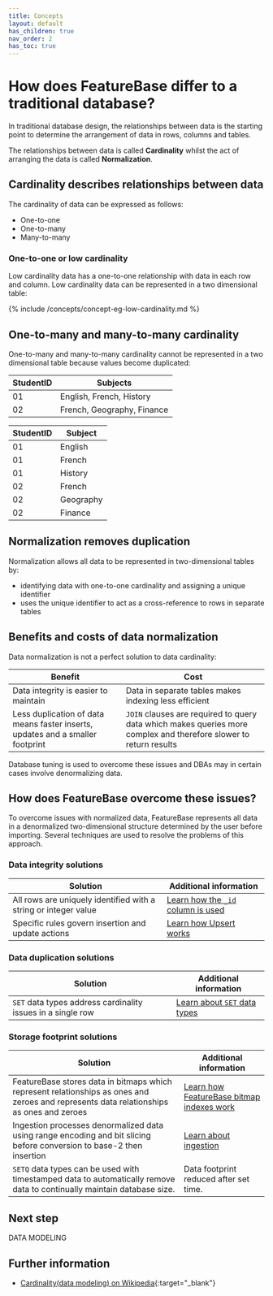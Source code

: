 ```yaml
---
title: Concepts
layout: default
has_children: true
nav_order: 2
has_toc: true
---
```

# How does FeatureBase differ to a traditional database?

In traditional database design, the relationships between data is the starting point to determine the arrangement of data in rows, columns and tables.

The relationships between data is called **Cardinality** whilst the act of arranging the data is called **Normalization**.

## Cardinality describes relationships between data

The cardinality of data can be expressed as follows:

* One-to-one
* One-to-many
* Many-to-many

### One-to-one or low cardinality

Low cardinality data has a one-to-one relationship with data in each row and column. Low cardinality data can be represented in a two dimensional table:

{% include /concepts/concept-eg-low-cardinality.md %}

## One-to-many and many-to-many cardinality

One-to-many and many-to-many cardinality cannot be represented in a two dimensional table because values become duplicated:

| StudentID | Subjects |
|---|---|
| 01 | English, French, History |
| 02 | French, Geography, Finance |

| StudentID | Subject |
|---|---|
| 01 | English |
| 01 | French |
| 01 | History |
| 02 | French |
| 02 | Geography |
| 02 | Finance |

## Normalization removes duplication

Normalization allows all data to be represented in two-dimensional tables by:

* identifying data with one-to-one cardinality and assigning a unique identifier
* uses the unique identifier to act as a cross-reference to rows in separate tables

## Benefits and costs of data normalization

Data normalization is not a perfect solution to data cardinality:

| Benefit | Cost |
|---|---|
| Data integrity is easier to maintain | Data in separate tables makes indexing less efficient |
| Less duplication of data means faster inserts, updates and a smaller footprint | `JOIN` clauses are required to query data which makes queries more complex and therefore slower to return results |

Database tuning is used to overcome these issues and DBAs may in certain cases involve denormalizing data.

## How does FeatureBase overcome these issues?

To overcome issues with normalized data, FeatureBase represents all data in a denormalized two-dimensional structure determined by the user before importing. Several techniques are used to resolve the problems of this approach.

### Data integrity solutions

| Solution | Additional information |
|---|---|
| All rows are uniquely identified with a string or integer value | [Learn how the `_id` column is used](/docs/concepts/concept-table-id) |
| Specific rules govern insertion and update actions | [Learn how Upsert works](/docs/concepts/concept-upsert) |

### Data duplication solutions

| Solution | Additional information |
|---|---|
| `SET` data types address cardinality issues in a single row | [Learn about `SET` data types](/docs/concepts/concept-datatype-set) |

### Storage footprint solutions

| Solution | Additional information |
|---|---|
| FeatureBase stores data in bitmaps which represent relationships as ones and zeroes and represents data relationships as ones and zeroes | [Learn how FeatureBase bitmap indexes work](/docs/concepts/concept-bitmap-index) |
| Ingestion processes denormalized data using range encoding and bit slicing before conversion to base-2 then insertion | [Learn about ingestion](/docs/concepts/concept-ingestion) |
| `SETQ` data types can be used with timestamped data to automatically remove data to continually maintain database size. | Data footprint reduced after set time. | [Learn about SETQ data types](/docs/concepts/concept-setq) |

## Next step


DATA MODELING

## Further information

* [Cardinality(data modeling) on Wikipedia](https://en.wikipedia.org/wiki/Cardinality_(data_modeling)){:target="_blank"}

